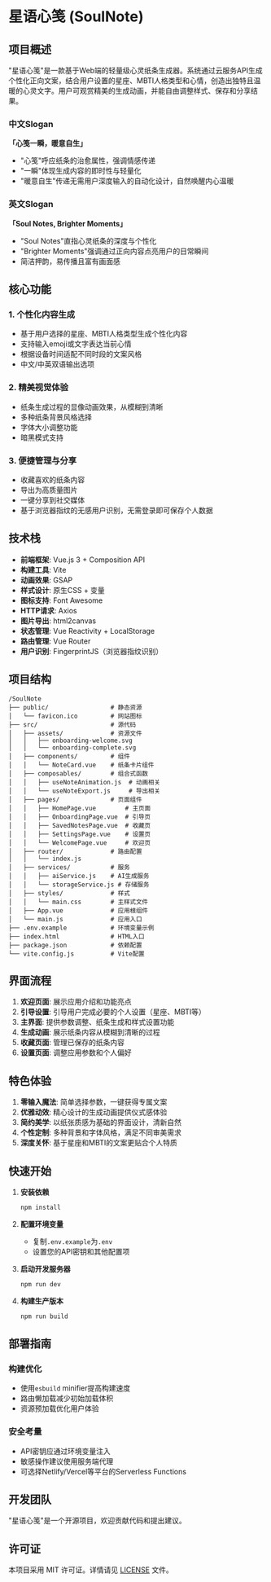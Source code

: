 # 星语心笺 (SoulNote)

## 项目概述

"星语心笺"是一款基于Web端的轻量级心灵纸条生成器。系统通过云服务API生成个性化正向文案，结合用户设置的星座、MBTI人格类型和心情，创造出独特且温暖的心灵文字。用户可观赏精美的生成动画，并能自由调整样式、保存和分享结果。

### 中文Slogan  
**「心笺一瞬，暖意自生」**  
- "心笺"呼应纸条的治愈属性，强调情感传递  
- "一瞬"体现生成内容的即时性与轻量化  
- "暖意自生"传递无需用户深度输入的自动化设计，自然唤醒内心温暖  

### 英文Slogan  
**「Soul Notes, Brighter Moments」**  
- "Soul Notes"直指心灵纸条的深度与个性化  
- "Brighter Moments"强调通过正向内容点亮用户的日常瞬间  
- 简洁押韵，易传播且富有画面感

## 核心功能

### 1. 个性化内容生成
- 基于用户选择的星座、MBTI人格类型生成个性化内容
- 支持输入emoji或文字表达当前心情
- 根据设备时间适配不同时段的文案风格
- 中文/中英双语输出选项

### 2. 精美视觉体验
- 纸条生成过程的显像动画效果，从模糊到清晰
- 多种纸条背景风格选择
- 字体大小调整功能
- 暗黑模式支持

### 3. 便捷管理与分享
- 收藏喜欢的纸条内容
- 导出为高质量图片
- 一键分享到社交媒体
- 基于浏览器指纹的无感用户识别，无需登录即可保存个人数据

## 技术栈

- **前端框架**: Vue.js 3 + Composition API
- **构建工具**: Vite
- **动画效果**: GSAP
- **样式设计**: 原生CSS + 变量
- **图标支持**: Font Awesome
- **HTTP请求**: Axios
- **图片导出**: html2canvas
- **状态管理**: Vue Reactivity + LocalStorage
- **路由管理**: Vue Router
- **用户识别**: FingerprintJS（浏览器指纹识别）

## 项目结构

```
/SoulNote
├── public/                 # 静态资源
│   └── favicon.ico         # 网站图标
├── src/                    # 源代码
│   ├── assets/             # 资源文件
│   │   ├── onboarding-welcome.svg
│   │   └── onboarding-complete.svg
│   ├── components/         # 组件
│   │   └── NoteCard.vue    # 纸条卡片组件
│   ├── composables/        # 组合式函数
│   │   ├── useNoteAnimation.js  # 动画相关
│   │   └── useNoteExport.js     # 导出相关
│   ├── pages/              # 页面组件
│   │   ├── HomePage.vue        # 主页面
│   │   ├── OnboardingPage.vue  # 引导页
│   │   ├── SavedNotesPage.vue  # 收藏页
│   │   ├── SettingsPage.vue    # 设置页
│   │   └── WelcomePage.vue     # 欢迎页
│   ├── router/             # 路由配置
│   │   └── index.js
│   ├── services/           # 服务
│   │   ├── aiService.js    # AI生成服务
│   │   └── storageService.js # 存储服务
│   ├── styles/             # 样式
│   │   └── main.css        # 主样式文件
│   ├── App.vue             # 应用根组件
│   └── main.js             # 应用入口
├── .env.example            # 环境变量示例
├── index.html              # HTML入口
├── package.json            # 依赖配置
└── vite.config.js          # Vite配置
```

## 界面流程

1. **欢迎页面**: 展示应用介绍和功能亮点
2. **引导设置**: 引导用户完成必要的个人设置（星座、MBTI等）
3. **主界面**: 提供参数调整、纸条生成和样式设置功能
4. **生成动画**: 展示纸条内容从模糊到清晰的过程
5. **收藏页面**: 管理已保存的纸条内容
6. **设置页面**: 调整应用参数和个人偏好

## 特色体验

1. **零输入魔法**: 简单选择参数，一键获得专属文案
2. **优雅动效**: 精心设计的生成动画提供仪式感体验
3. **简约美学**: 以纸张质感为基础的界面设计，清新自然
4. **个性定制**: 多种背景和字体风格，满足不同审美需求
5. **深度关怀**: 基于星座和MBTI的文案更贴合个人特质

## 快速开始

1. **安装依赖**
   ```bash
   npm install
   ```

2. **配置环境变量**
   - 复制`.env.example`为`.env`
   - 设置您的API密钥和其他配置项

3. **启动开发服务器**
   ```bash
   npm run dev
   ```

4. **构建生产版本**
   ```bash
   npm run build
   ```

## 部署指南

### 构建优化
- 使用`esbuild` minifier提高构建速度
- 路由懒加载减少初始加载体积
- 资源预加载优化用户体验

### 安全考量
- API密钥应通过环境变量注入
- 敏感操作建议使用服务端代理
- 可选择Netlify/Vercel等平台的Serverless Functions

## 开发团队

"星语心笺"是一个开源项目，欢迎贡献代码和提出建议。

## 许可证

本项目采用 MIT 许可证。详情请见 [LICENSE](LICENSE) 文件。